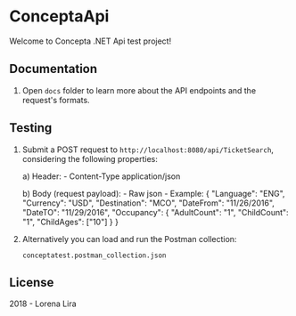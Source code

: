 # ConceptaApi

Welcome to Concepta .NET Api test project!

## Documentation

1) Open `docs` folder to learn more about the API endpoints and the request's formats.

## Testing

1) Submit a POST request to `http://localhost:8080/api/TicketSearch`, considering the following properties:

    a) Header:
        - Content-Type  application/json
 
    b) Body (request payload):
        - Raw json
            - Example: {
                        	"Language": "ENG",
                        	"Currency": "USD",
                        	"Destination": "MCO",
                        	"DateFrom": "11/26/2016",
                        	"DateTO": "11/29/2016",
                        	"Occupancy": {
                        		"AdultCount": "1",
                        		"ChildCount": "1",
                        		"ChildAges": ["10"]
                        	}
                        } 

2) Alternatively you can load and run the Postman collection:

    `conceptatest.postman_collection.json`

## License

2018 - Lorena Lira
